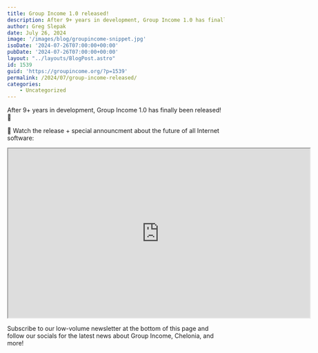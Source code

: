 ```yaml
---
title: Group Income 1.0 released!
description: After 9+ years in development, Group Income 1.0 has finally be released!
author: Greg Slepak
date: July 26, 2024
image: '/images/blog/groupincome-snippet.jpg'
isoDate: '2024-07-26T07:00:00+00:00'
pubDate: '2024-07-26T07:00:00+00:00'
layout: "../layouts/BlogPost.astro"
id: 1539
guid: 'https://groupincome.org/?p=1539'
permalink: /2024/07/group-income-released/
categories:
    - Uncategorized
---
```


After 9+ years in development, Group Income 1.0 has finally been released! 🥳

🎦 Watch the release + special announcment about the future of all Internet software:

<center>
<iframe width="700" height="393"  src="https://www.youtube-nocookie.com/embed/FoJ5WE2E5ac?si=K-eZsILRxKXL96Ck"
    title="Shelter protocol youtube video"
    frame-border="0"
    allow="accelerometer; autoplay; clipboard-write; encrypted-media; gyroscope; picture-in-picture; web-share"
    referrerpolicy="strict-origin-when-cross-origin"
    allowfullscreen></iframe>
</center>

Subscribe to our low-volume newsletter at the bottom of this page and follow our socials for the latest news about Group Income, Chelonia, and more!
